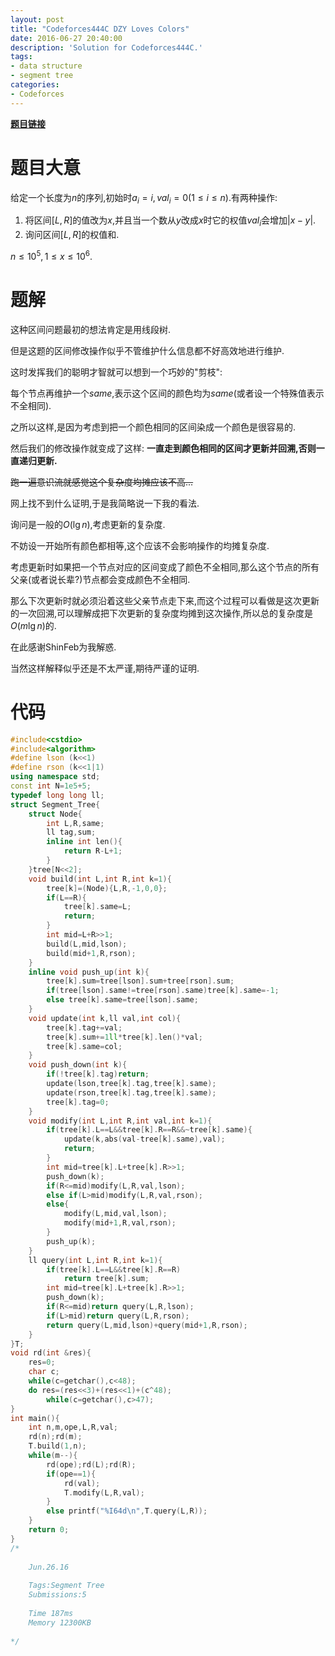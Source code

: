 ```yaml
---
layout: post
title: "Codeforces444C DZY Loves Colors"
date: 2016-06-27 20:40:00
description: 'Solution for Codeforces444C.'
tags:
- data structure
- segment tree
categories:
- Codeforces
---
```


[**题目链接**](http://www.codeforces.com/contest/444/problem/C)

# 题目大意

给定一个长度为$n$的序列,初始时$a_i=i,val_i=0(1\le i \le n).$有两种操作:

1. 将区间$[L,R]$的值改为$x$,并且当一个数从$y$改成$x$时它的权值$val_i$会增加$|x-y|$.
2. 询问区间$[L,R]$的权值和.

$n\le10^5,1\le x\le 10^6.$

# 题解

这种区间问题最初的想法肯定是用线段树.

但是这题的区间修改操作似乎不管维护什么信息都不好高效地进行维护.

这时发挥我们的聪明才智就可以想到一个巧妙的"剪枝":

每个节点再维护一个$same$,表示这个区间的颜色均为$same$(或者设一个特殊值表示不全相同).

之所以这样,是因为考虑到把一个颜色相同的区间染成一个颜色是很容易的.

然后我们的修改操作就变成了这样:
**一直走到颜色相同的区间才更新并回溯,否则一直递归更新.**

~~跑一遍意识流就感觉这个复杂度均摊应该不高...~~

网上找不到什么证明,于是我简略说一下我的看法.

询问是一般的$O(\lg n)$,考虑更新的复杂度.

不妨设一开始所有颜色都相等,这个应该不会影响操作的均摊复杂度.

考虑更新时如果把一个节点对应的区间变成了颜色不全相同,那么这个节点的所有父亲(或者说长辈?)节点都会变成颜色不全相同.

那么下次更新时就必须沿着这些父亲节点走下来,而这个过程可以看做是这次更新的一次回溯,可以理解成把下次更新的复杂度均摊到这次操作,所以总的复杂度是$O(m\lg n)$的.

在此感谢ShinFeb为我解惑.

当然这样解释似乎还是不太严谨,期待严谨的证明.

# 代码

```c++
#include<cstdio>
#include<algorithm>
#define lson (k<<1)
#define rson (k<<1|1)
using namespace std;
const int N=1e5+5;
typedef long long ll;
struct Segment_Tree{
    struct Node{
        int L,R,same;
        ll tag,sum;
        inline int len(){
            return R-L+1;
        }
    }tree[N<<2];
    void build(int L,int R,int k=1){
        tree[k]=(Node){L,R,-1,0,0};
        if(L==R){
            tree[k].same=L;
            return;
        }
        int mid=L+R>>1;
        build(L,mid,lson);
        build(mid+1,R,rson);
    }
    inline void push_up(int k){
        tree[k].sum=tree[lson].sum+tree[rson].sum;
        if(tree[lson].same!=tree[rson].same)tree[k].same=-1;
        else tree[k].same=tree[lson].same;
    }
    void update(int k,ll val,int col){
        tree[k].tag+=val;
        tree[k].sum+=1ll*tree[k].len()*val;
        tree[k].same=col;
    }
    void push_down(int k){
        if(!tree[k].tag)return;
        update(lson,tree[k].tag,tree[k].same);
        update(rson,tree[k].tag,tree[k].same);
        tree[k].tag=0;
    }
    void modify(int L,int R,int val,int k=1){
        if(tree[k].L==L&&tree[k].R==R&&~tree[k].same){
            update(k,abs(val-tree[k].same),val);
            return;
        }
        int mid=tree[k].L+tree[k].R>>1;
        push_down(k);
        if(R<=mid)modify(L,R,val,lson);
        else if(L>mid)modify(L,R,val,rson);
        else{
            modify(L,mid,val,lson);
            modify(mid+1,R,val,rson);
        }
        push_up(k);
    }
    ll query(int L,int R,int k=1){
        if(tree[k].L==L&&tree[k].R==R)
            return tree[k].sum;
        int mid=tree[k].L+tree[k].R>>1;
        push_down(k);
        if(R<=mid)return query(L,R,lson);
        if(L>mid)return query(L,R,rson);
        return query(L,mid,lson)+query(mid+1,R,rson);
    }
}T;
void rd(int &res){
    res=0;
    char c;
    while(c=getchar(),c<48);
    do res=(res<<3)+(res<<1)+(c^48);
        while(c=getchar(),c>47);
}
int main(){
    int n,m,ope,L,R,val;
    rd(n);rd(m);
    T.build(1,n);
    while(m--){
        rd(ope);rd(L);rd(R);
        if(ope==1){
            rd(val);
            T.modify(L,R,val);
        }
        else printf("%I64d\n",T.query(L,R));
    }
    return 0;
}
/*
    
    Jun.26.16
    
    Tags:Segment Tree
    Submissions:5
    
    Time 187ms
    Memory 12300KB
    
*/
```
